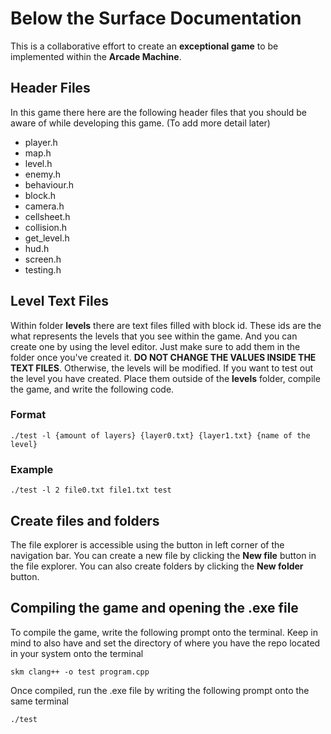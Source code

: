 # Below the Surface Documentation

This is a collaborative effort to create an **exceptional game** to be implemented within the **Arcade Machine**.


## Header Files

In this game there here are the following header files that you should be aware of while developing this game. (To add more detail later)

 - player.h
 - map.h
 - level.h
 - enemy.h
 - behaviour.h
 - block.h
 - camera.h
 - cellsheet.h
 - collision.h
 - get_level.h
 - hud.h
 - screen.h
 - testing.h
 
## Level Text Files
Within folder **levels** there are text files filled with block id. These ids are the what represents the levels that you see within the game. And you can create one by using the level editor. Just make sure to add them in the folder once you've created it. **DO NOT CHANGE THE VALUES INSIDE THE TEXT FILES**. Otherwise, the levels will be modified. If you want to test out the level you have created. Place them outside of the **levels** folder, compile the game, and write the following code.

### Format
```
./test -l {amount of layers} {layer0.txt} {layer1.txt} {name of the level}
```

### Example
```
./test -l 2 file0.txt file1.txt test
```

## Create files and folders
The file explorer is accessible using the button in left corner of the navigation bar. You can create a new file by clicking the **New file** button in the file explorer. You can also create folders by clicking the **New folder** button.

## Compiling the game and opening the .exe file
To compile the game, write the following prompt onto the terminal. Keep in mind to also have and set the directory of where you have the repo located in your system onto the terminal 
```
skm clang++ -o test program.cpp
```
Once compiled, run the .exe file by writing the following prompt onto the same terminal
```
./test
```


